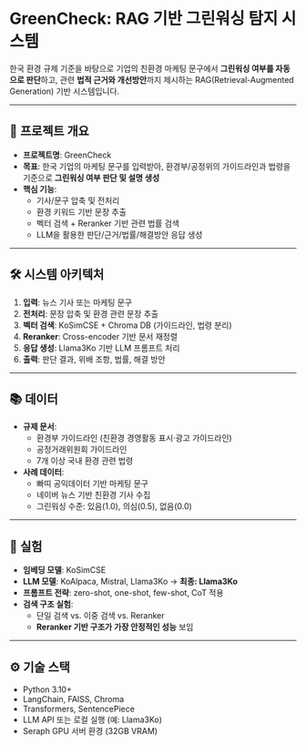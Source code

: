 # GreenCheck: RAG 기반 그린워싱 탐지 시스템

한국 환경 규제 기준을 바탕으로 기업의 친환경 마케팅 문구에서 **그린워싱 여부를 자동으로 판단**하고, 관련 **법적 근거와 개선방안**까지 제시하는 RAG(Retrieval-Augmented Generation) 기반 시스템입니다.

---

## 🧩 프로젝트 개요

- **프로젝트명**: GreenCheck
- **목표**: 한국 기업의 마케팅 문구를 입력받아, 환경부/공정위의 가이드라인과 법령을 기준으로 **그린워싱 여부 판단 및 설명 생성**
- **핵심 기능**:
  - 기사/문구 압축 및 전처리
  - 환경 키워드 기반 문장 추출
  - 벡터 검색 + Reranker 기반 관련 법률 검색
  - LLM을 활용한 판단/근거/법률/해결방안 응답 생성

---

## 🛠️ 시스템 아키텍처

1. **입력**: 뉴스 기사 또는 마케팅 문구
2. **전처리**: 문장 압축 및 환경 관련 문장 추출
3. **벡터 검색**: KoSimCSE + Chroma DB (가이드라인, 법령 분리)
4. **Reranker**: Cross-encoder 기반 문서 재정렬
5. **응답 생성**: Llama3Ko 기반 LLM 프롬프트 처리
6. **출력**: 판단 결과, 위배 조항, 법률, 해결 방안

---

## 📚 데이터

- **규제 문서**:
  - 환경부 가이드라인 (친환경 경영활동 표시·광고 가이드라인)
  - 공정거래위원회 가이드라인
  - 7개 이상 국내 환경 관련 법령
- **사례 데이터**:
  - 빠띠 공익데이터 기반 마케팅 문구
  - 네이버 뉴스 기반 친환경 기사 수집
  - 그린워싱 수준: 있음(1.0), 의심(0.5), 없음(0.0)

---

## 🧪 실험

- **임베딩 모델**: KoSimCSE
- **LLM 모델**: KoAlpaca, Mistral, Llama3Ko → **최종: Llama3Ko**
- **프롬프트 전략**: zero-shot, one-shot, few-shot, CoT 적용
- **검색 구조 실험**:
  - 단일 검색 vs. 이중 검색 vs. Reranker
  - **Reranker 기반 구조가 가장 안정적인 성능** 보임

---

## ⚙️ 기술 스택

- Python 3.10+
- LangChain, FAISS, Chroma
- Transformers, SentencePiece
- LLM API 또는 로컬 실행 (예: Llama3Ko)
- Seraph GPU 서버 환경 (32GB VRAM)
